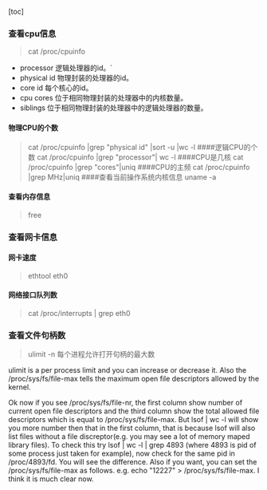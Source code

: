 
[toc]
### 查看cpu信息
>cat /proc/cpuinfo
 - processor       逻辑处理器的id。`
 - physical id    物理封装的处理器的id。
 - core id        每个核心的id。
 - cpu cores      位于相同物理封装的处理器中的内核数量。
 - siblings       位于相同物理封装的处理器中的逻辑处理器的数量。

#### 物理CPU的个数
> cat /proc/cpuinfo |grep "physical id" |sort -u |wc -l
####逻辑CPU的个数
> cat /proc/cpuinfo |grep "processor"| wc -l
####CPU是几核
> cat /proc/cpuinfo |grep "cores"|uniq
####CPU的主频
> cat /proc/cpuinfo |grep MHz|uniq 
####查看当前操作系统内核信息
> uname -a

#### 查看内存信息
>free

### 查看网卡信息
#### 网卡速度
>ethtool eth0  
#### 网络接口队列数
>cat /proc/interrupts | grep eth0


### 查看文件句柄数
>ulimit -n 每个进程允许打开句柄的最大数



ulimit is a per process limit and you can increase or decrease it. Also the /proc/sys/fs/file-max tells the maximum open file descriptors allowed by the kernel. 

Ok now if you see /proc/sys/fs/file-nr, the first column show number of current open file descriptors and the third column show the total allowed file descriptors which is equal to /proc/sys/fs/file-max. But lsof | wc -l will show you more number then that in the first column, that is because lsof will also list files without a file discreptor(e.g. you may see a lot of memory maped library files). To check this try lsof | wc -l | grep 4893 (where 4893 is pid of some process just taken for example), now check for the same pid in /proc/4893/fd. You will see the difference. Also if you want, you can set the /proc/sys/fs/file-max as follows. 
e.g. echo "12227" > /proc/sys/fs/file-max.
I think it is much clear now.
<!--stackedit_data:
eyJoaXN0b3J5IjpbLTEyOTUzNzg5MjVdfQ==
-->